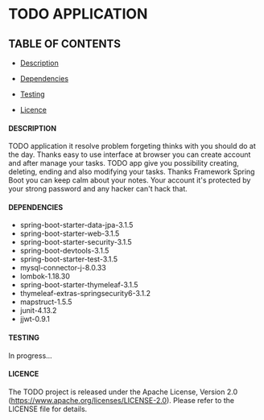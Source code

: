 # TODO APPLICATION #

## TABLE OF CONTENTS ##
* <a href="https://github.com/JavaDawid/codingchallenges/blob/master/README.md#description"> Description </a>

* <a href="https://github.com/JavaDawid/codingchallenges/blob/master/README.md#dependencies"> Dependencies </a>

* <a href="https://github.com/JavaDawid/codingchallenges/blob/master/README.md#testing"> Testing </a>

* <a href="https://github.com/JavaDawid/TODO#licence"> Licence </a>

#### DESCRIPTION ####

TODO application it resolve problem forgeting thinks with you should do at the day. Thanks easy to use interface at browser you can create account and after manage your tasks.
TODO app give you possibility creating, deleting, ending and also modifying your tasks. Thanks Framework Spring Boot you can keep calm about your notes. Your account it's protected by your strong password and any hacker can't hack that.


#### DEPENDENCIES ####

  - spring-boot-starter-data-jpa-3.1.5
  - spring-boot-starter-web-3.1.5
  - spring-boot-starter-security-3.1.5
  - spring-boot-devtools-3.1.5
  - spring-boot-starter-test-3.1.5
  - mysql-connector-j-8.0.33
  - lombok-1.18.30
  - spring-boot-starter-thymeleaf-3.1.5
  - thymeleaf-extras-springsecurity6-3.1.2
  - mapstruct-1.5.5
  - junit-4.13.2
  - jjwt-0.9.1


  #### TESTING ####
  In progress...
  
  #### LICENCE ####

The TODO project is released under the Apache License, Version 2.0 (https://www.apache.org/licenses/LICENSE-2.0). Please refer to the LICENSE file for details.
  
